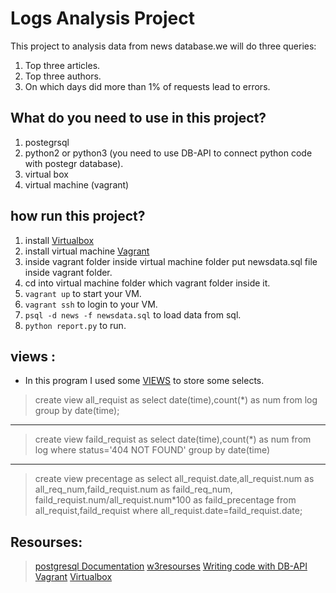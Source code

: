 # Logs Analysis Project
This project to analysis data from news database.we will do three queries:
1. Top three articles.
2. Top three authors.
3. On which days did more than 1% of requests lead to errors.

## What do you need to use in this project?
1. postegrsql
2. python2 or python3 (you need to use DB-API to connect python code with postegr database).
3. virtual box
4. virtual machine (vagrant)

## how run this project? 
1. install [Virtualbox](https://www.virtualbox.org/)
2. install virtual machine [Vagrant](https://www.vagrantup.com/)
3. inside vagrant folder inside virtual machine folder put newsdata.sql file inside vagrant folder.
4. cd into virtual machine folder which vagrant folder inside it.
5. `vagrant up` to start your VM.
6. `vagrant ssh` to login to your VM.
7. `psql -d news -f newsdata.sql` to load data from sql.
8. `python report.py` to run.

## views :
- In this program I used some [VIEWS](https://www.postgresql.org/docs/9.2/sql-createview.html) to store some selects.

> create view all_requist as 
select date(time),count(*) as num from log group by date(time);
---
> create view faild_requist as
select date(time),count(*) as num from log where status='404 NOT FOUND' group by date(time)
---
> create view precentage as
select all_requist.date,all_requist.num as all_req_num,faild_requist.num as faild_req_num,
faild_requist.num/all_requist.num*100 as faild_precentage
from all_requist,faild_requist
where all_requist.date=faild_requist.date;

## Resourses:
> [postgresql Documentation](https://www.postgresql.org/docs/9.2/sql-createview.html)
> [w3resourses](https://w3resource.com/PostgreSQL/rpad-function.php)
> [Writing code with DB-API](https://opensourceforu.com/2009/05/database-programming-in-python/)
> [Vagrant](https://www.vagrantup.com/)
> [Virtualbox](https://www.virtualbox.org/)


